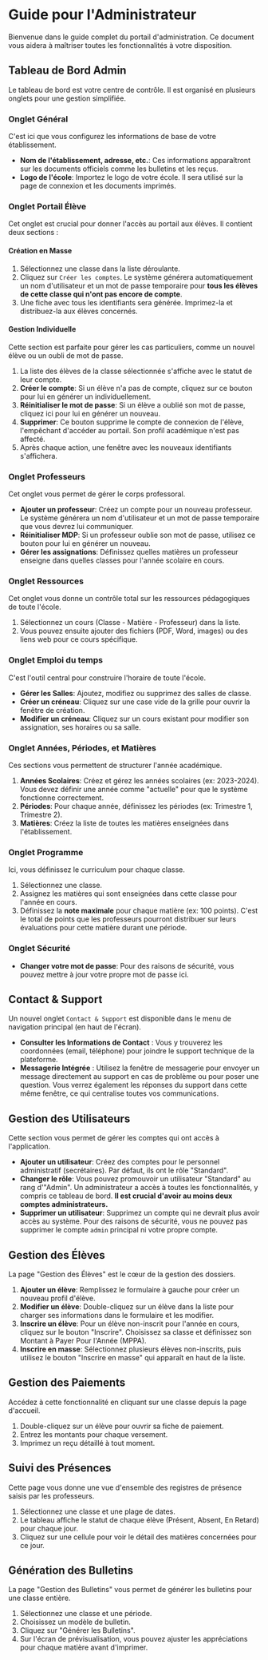 # Guide pour l'Administrateur

Bienvenue dans le guide complet du portail d'administration. Ce document vous aidera à maîtriser toutes les fonctionnalités à votre disposition.

## Tableau de Bord Admin

Le tableau de bord est votre centre de contrôle. Il est organisé en plusieurs onglets pour une gestion simplifiée.

### Onglet Général
C'est ici que vous configurez les informations de base de votre établissement.
- **Nom de l'établissement, adresse, etc.**: Ces informations apparaîtront sur les documents officiels comme les bulletins et les reçus.
- **Logo de l'école**: Importez le logo de votre école. Il sera utilisé sur la page de connexion et les documents imprimés.

### Onglet Portail Élève
Cet onglet est crucial pour donner l'accès au portail aux élèves. Il contient deux sections :

#### Création en Masse
1.  Sélectionnez une classe dans la liste déroulante.
2.  Cliquez sur `Créer les comptes`. Le système générera automatiquement un nom d'utilisateur et un mot de passe temporaire pour **tous les élèves de cette classe qui n'ont pas encore de compte**.
3.  Une fiche avec tous les identifiants sera générée. Imprimez-la et distribuez-la aux élèves concernés.

#### Gestion Individuelle
Cette section est parfaite pour gérer les cas particuliers, comme un nouvel élève ou un oubli de mot de passe.
1.  La liste des élèves de la classe sélectionnée s'affiche avec le statut de leur compte.
2.  **Créer le compte**: Si un élève n'a pas de compte, cliquez sur ce bouton pour lui en générer un individuellement.
3.  **Réinitialiser le mot de passe**: Si un élève a oublié son mot de passe, cliquez ici pour lui en générer un nouveau.
4.  **Supprimer**: Ce bouton supprime le compte de connexion de l'élève, l'empêchant d'accéder au portail. Son profil académique n'est pas affecté.
5.  Après chaque action, une fenêtre avec les nouveaux identifiants s'affichera.

### Onglet Professeurs
Cet onglet vous permet de gérer le corps professoral.
- **Ajouter un professeur**: Créez un compte pour un nouveau professeur. Le système générera un nom d'utilisateur et un mot de passe temporaire que vous devrez lui communiquer.
- **Réinitialiser MDP**: Si un professeur oublie son mot de passe, utilisez ce bouton pour lui en générer un nouveau.
- **Gérer les assignations**: Définissez quelles matières un professeur enseigne dans quelles classes pour l'année scolaire en cours.

### Onglet Ressources
Cet onglet vous donne un contrôle total sur les ressources pédagogiques de toute l'école.
1.  Sélectionnez un cours (Classe - Matière - Professeur) dans la liste.
2.  Vous pouvez ensuite ajouter des fichiers (PDF, Word, images) ou des liens web pour ce cours spécifique.

### Onglet Emploi du temps
C'est l'outil central pour construire l'horaire de toute l'école.
- **Gérer les Salles**: Ajoutez, modifiez ou supprimez des salles de classe.
- **Créer un créneau**: Cliquez sur une case vide de la grille pour ouvrir la fenêtre de création.
- **Modifier un créneau**: Cliquez sur un cours existant pour modifier son assignation, ses horaires ou sa salle.

### Onglet Années, Périodes, et Matières
Ces sections vous permettent de structurer l'année académique.
1.  **Années Scolaires**: Créez et gérez les années scolaires (ex: 2023-2024). Vous devez définir une année comme "actuelle" pour que le système fonctionne correctement.
2.  **Périodes**: Pour chaque année, définissez les périodes (ex: Trimestre 1, Trimestre 2).
3.  **Matières**: Créez la liste de toutes les matières enseignées dans l'établissement.

### Onglet Programme
Ici, vous définissez le curriculum pour chaque classe.
1.  Sélectionnez une classe.
2.  Assignez les matières qui sont enseignées dans cette classe pour l'année en cours.
3.  Définissez la **note maximale** pour chaque matière (ex: 100 points). C'est le total de points que les professeurs pourront distribuer sur leurs évaluations pour cette matière durant une période.

### Onglet Sécurité
- **Changer votre mot de passe**: Pour des raisons de sécurité, vous pouvez mettre à jour votre propre mot de passe ici.

## Contact & Support
Un nouvel onglet `Contact & Support` est disponible dans le menu de navigation principal (en haut de l'écran).
- **Consulter les Informations de Contact** : Vous y trouverez les coordonnées (email, téléphone) pour joindre le support technique de la plateforme.
- **Messagerie Intégrée** : Utilisez la fenêtre de messagerie pour envoyer un message directement au support en cas de problème ou pour poser une question. Vous verrez également les réponses du support dans cette même fenêtre, ce qui centralise toutes vos communications.

## Gestion des Utilisateurs
Cette section vous permet de gérer les comptes qui ont accès à l'application.
- **Ajouter un utilisateur**: Créez des comptes pour le personnel administratif (secrétaires). Par défaut, ils ont le rôle "Standard".
- **Changer le rôle**: Vous pouvez promouvoir un utilisateur "Standard" au rang d'"Admin". Un administrateur a accès à toutes les fonctionnalités, y compris ce tableau de bord. **Il est crucial d'avoir au moins deux comptes administrateurs.**
- **Supprimer un utilisateur**: Supprimez un compte qui ne devrait plus avoir accès au système. Pour des raisons de sécurité, vous ne pouvez pas supprimer le compte `admin` principal ni votre propre compte.

## Gestion des Élèves
La page "Gestion des Élèves" est le cœur de la gestion des dossiers.
1.  **Ajouter un élève**: Remplissez le formulaire à gauche pour créer un nouveau profil d'élève.
2.  **Modifier un élève**: Double-cliquez sur un élève dans la liste pour charger ses informations dans le formulaire et les modifier.
3.  **Inscrire un élève**: Pour un élève non-inscrit pour l'année en cours, cliquez sur le bouton "Inscrire". Choisissez sa classe et définissez son Montant à Payer Pour l'Année (MPPA).
4.  **Inscrire en masse**: Sélectionnez plusieurs élèves non-inscrits, puis utilisez le bouton "Inscrire en masse" qui apparaît en haut de la liste.

## Gestion des Paiements
Accédez à cette fonctionnalité en cliquant sur une classe depuis la page d'accueil.
1.  Double-cliquez sur un élève pour ouvrir sa fiche de paiement.
2.  Entrez les montants pour chaque versement.
3.  Imprimez un reçu détaillé à tout moment.

## Suivi des Présences
Cette page vous donne une vue d'ensemble des registres de présence saisis par les professeurs.
1.  Sélectionnez une classe et une plage de dates.
2.  Le tableau affiche le statut de chaque élève (Présent, Absent, En Retard) pour chaque jour.
3.  Cliquez sur une cellule pour voir le détail des matières concernées pour ce jour.

## Génération des Bulletins
La page "Gestion des Bulletins" vous permet de générer les bulletins pour une classe entière.
1.  Sélectionnez une classe et une période.
2.  Choisissez un modèle de bulletin.
3.  Cliquez sur "Générer les Bulletins".
4.  Sur l'écran de prévisualisation, vous pouvez ajuster les appréciations pour chaque matière avant d'imprimer.
